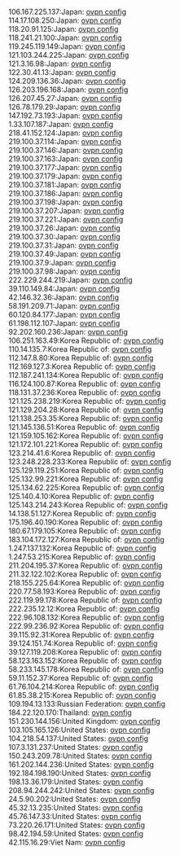 106.167.225.137:Japan: [ovpn config](vpn/106_167_225_137.ovpn)  
114.17.108.250:Japan: [ovpn config](vpn/114_17_108_250.ovpn)  
118.20.91.125:Japan: [ovpn config](vpn/118_20_91_125.ovpn)  
118.241.21.100:Japan: [ovpn config](vpn/118_241_21_100.ovpn)  
119.245.119.149:Japan: [ovpn config](vpn/119_245_119_149.ovpn)  
121.103.244.225:Japan: [ovpn config](vpn/121_103_244_225.ovpn)  
121.3.16.98:Japan: [ovpn config](vpn/121_3_16_98.ovpn)  
122.30.41.13:Japan: [ovpn config](vpn/122_30_41_13.ovpn)  
124.209.136.36:Japan: [ovpn config](vpn/124_209_136_36.ovpn)  
126.203.196.168:Japan: [ovpn config](vpn/126_203_196_168.ovpn)  
126.207.45.27:Japan: [ovpn config](vpn/126_207_45_27.ovpn)  
126.78.179.29:Japan: [ovpn config](vpn/126_78_179_29.ovpn)  
147.192.73.193:Japan: [ovpn config](vpn/147_192_73_193.ovpn)  
1.33.107.187:Japan: [ovpn config](vpn/1_33_107_187.ovpn)  
218.41.152.124:Japan: [ovpn config](vpn/218_41_152_124.ovpn)  
219.100.37.114:Japan: [ovpn config](vpn/219_100_37_114.ovpn)  
219.100.37.146:Japan: [ovpn config](vpn/219_100_37_146.ovpn)  
219.100.37.163:Japan: [ovpn config](vpn/219_100_37_163.ovpn)  
219.100.37.177:Japan: [ovpn config](vpn/219_100_37_177.ovpn)  
219.100.37.179:Japan: [ovpn config](vpn/219_100_37_179.ovpn)  
219.100.37.181:Japan: [ovpn config](vpn/219_100_37_181.ovpn)  
219.100.37.186:Japan: [ovpn config](vpn/219_100_37_186.ovpn)  
219.100.37.198:Japan: [ovpn config](vpn/219_100_37_198.ovpn)  
219.100.37.207:Japan: [ovpn config](vpn/219_100_37_207.ovpn)  
219.100.37.221:Japan: [ovpn config](vpn/219_100_37_221.ovpn)  
219.100.37.26:Japan: [ovpn config](vpn/219_100_37_26.ovpn)  
219.100.37.30:Japan: [ovpn config](vpn/219_100_37_30.ovpn)  
219.100.37.31:Japan: [ovpn config](vpn/219_100_37_31.ovpn)  
219.100.37.49:Japan: [ovpn config](vpn/219_100_37_49.ovpn)  
219.100.37.9:Japan: [ovpn config](vpn/219_100_37_9.ovpn)  
219.100.37.98:Japan: [ovpn config](vpn/219_100_37_98.ovpn)  
222.229.244.219:Japan: [ovpn config](vpn/222_229_244_219.ovpn)  
39.110.149.84:Japan: [ovpn config](vpn/39_110_149_84.ovpn)  
42.146.32.36:Japan: [ovpn config](vpn/42_146_32_36.ovpn)  
58.191.209.71:Japan: [ovpn config](vpn/58_191_209_71.ovpn)  
60.120.84.177:Japan: [ovpn config](vpn/60_120_84_177.ovpn)  
61.198.112.107:Japan: [ovpn config](vpn/61_198_112_107.ovpn)  
92.202.160.236:Japan: [ovpn config](vpn/92_202_160_236.ovpn)  
106.251.163.49:Korea Republic of: [ovpn config](vpn/106_251_163_49.ovpn)  
110.14.135.7:Korea Republic of: [ovpn config](vpn/110_14_135_7.ovpn)  
112.147.8.80:Korea Republic of: [ovpn config](vpn/112_147_8_80.ovpn)  
112.169.127.3:Korea Republic of: [ovpn config](vpn/112_169_127_3.ovpn)  
112.187.241.134:Korea Republic of: [ovpn config](vpn/112_187_241_134.ovpn)  
116.124.100.87:Korea Republic of: [ovpn config](vpn/116_124_100_87.ovpn)  
118.131.37.236:Korea Republic of: [ovpn config](vpn/118_131_37_236.ovpn)  
121.125.238.219:Korea Republic of: [ovpn config](vpn/121_125_238_219.ovpn)  
121.129.204.28:Korea Republic of: [ovpn config](vpn/121_129_204_28.ovpn)  
121.138.253.35:Korea Republic of: [ovpn config](vpn/121_138_253_35.ovpn)  
121.145.136.51:Korea Republic of: [ovpn config](vpn/121_145_136_51.ovpn)  
121.159.105.162:Korea Republic of: [ovpn config](vpn/121_159_105_162.ovpn)  
121.172.101.221:Korea Republic of: [ovpn config](vpn/121_172_101_221.ovpn)  
123.214.41.6:Korea Republic of: [ovpn config](vpn/123_214_41_6.ovpn)  
123.248.228.233:Korea Republic of: [ovpn config](vpn/123_248_228_233.ovpn)  
125.129.119.251:Korea Republic of: [ovpn config](vpn/125_129_119_251.ovpn)  
125.132.99.221:Korea Republic of: [ovpn config](vpn/125_132_99_221.ovpn)  
125.134.62.225:Korea Republic of: [ovpn config](vpn/125_134_62_225.ovpn)  
125.140.4.10:Korea Republic of: [ovpn config](vpn/125_140_4_10.ovpn)  
125.143.214.243:Korea Republic of: [ovpn config](vpn/125_143_214_243.ovpn)  
14.138.51.127:Korea Republic of: [ovpn config](vpn/14_138_51_127.ovpn)  
175.196.40.190:Korea Republic of: [ovpn config](vpn/175_196_40_190.ovpn)  
180.67.179.105:Korea Republic of: [ovpn config](vpn/180_67_179_105.ovpn)  
183.104.172.127:Korea Republic of: [ovpn config](vpn/183_104_172_127.ovpn)  
1.247.137.132:Korea Republic of: [ovpn config](vpn/1_247_137_132.ovpn)  
1.247.53.215:Korea Republic of: [ovpn config](vpn/1_247_53_215.ovpn)  
211.204.195.37:Korea Republic of: [ovpn config](vpn/211_204_195_37.ovpn)  
211.32.122.102:Korea Republic of: [ovpn config](vpn/211_32_122_102.ovpn)  
218.155.225.64:Korea Republic of: [ovpn config](vpn/218_155_225_64.ovpn)  
220.77.58.193:Korea Republic of: [ovpn config](vpn/220_77_58_193.ovpn)  
222.119.99.178:Korea Republic of: [ovpn config](vpn/222_119_99_178.ovpn)  
222.235.12.12:Korea Republic of: [ovpn config](vpn/222_235_12_12.ovpn)  
222.96.108.132:Korea Republic of: [ovpn config](vpn/222_96_108_132.ovpn)  
222.99.236.92:Korea Republic of: [ovpn config](vpn/222_99_236_92.ovpn)  
39.115.92.31:Korea Republic of: [ovpn config](vpn/39_115_92_31.ovpn)  
39.124.151.74:Korea Republic of: [ovpn config](vpn/39_124_151_74.ovpn)  
39.127.119.208:Korea Republic of: [ovpn config](vpn/39_127_119_208.ovpn)  
58.123.163.152:Korea Republic of: [ovpn config](vpn/58_123_163_152.ovpn)  
58.233.145.178:Korea Republic of: [ovpn config](vpn/58_233_145_178.ovpn)  
59.11.152.37:Korea Republic of: [ovpn config](vpn/59_11_152_37.ovpn)  
61.76.104.214:Korea Republic of: [ovpn config](vpn/61_76_104_214.ovpn)  
61.85.38.215:Korea Republic of: [ovpn config](vpn/61_85_38_215.ovpn)  
109.194.13.133:Russian Federation: [ovpn config](vpn/109_194_13_133.ovpn)  
184.22.120.170:Thailand: [ovpn config](vpn/184_22_120_170.ovpn)  
151.230.144.156:United Kingdom: [ovpn config](vpn/151_230_144_156.ovpn)  
103.105.165.126:United States: [ovpn config](vpn/103_105_165_126.ovpn)  
104.218.54.137:United States: [ovpn config](vpn/104_218_54_137.ovpn)  
107.3.131.237:United States: [ovpn config](vpn/107_3_131_237.ovpn)  
150.243.209.78:United States: [ovpn config](vpn/150_243_209_78.ovpn)  
161.202.144.236:United States: [ovpn config](vpn/161_202_144_236.ovpn)  
192.184.198.190:United States: [ovpn config](vpn/192_184_198_190.ovpn)  
198.13.36.179:United States: [ovpn config](vpn/198_13_36_179.ovpn)  
208.94.244.242:United States: [ovpn config](vpn/208_94_244_242.ovpn)  
24.5.90.202:United States: [ovpn config](vpn/24_5_90_202.ovpn)  
45.32.13.235:United States: [ovpn config](vpn/45_32_13_235.ovpn)  
45.76.147.33:United States: [ovpn config](vpn/45_76_147_33.ovpn)  
73.220.26.171:United States: [ovpn config](vpn/73_220_26_171.ovpn)  
98.42.194.59:United States: [ovpn config](vpn/98_42_194_59.ovpn)  
42.115.16.29:Viet Nam: [ovpn config](vpn/42_115_16_29.ovpn)  
